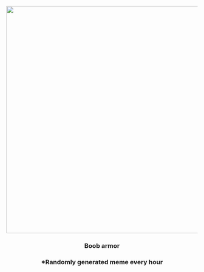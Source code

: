 <p align="center">
        <img src="https://i.redd.it/5lpwmpnmi8y91.jpg" width="600" height="600">
        </p>
        <h3 align="center">Boob armor</h3>
        <h3 align="center">*Randomly generated meme every hour</h3>
    